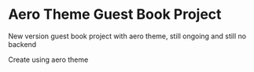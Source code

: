 # Aero Theme Guest Book Project
New version guest book project with aero theme, still ongoing and still no backend

Create using aero theme
